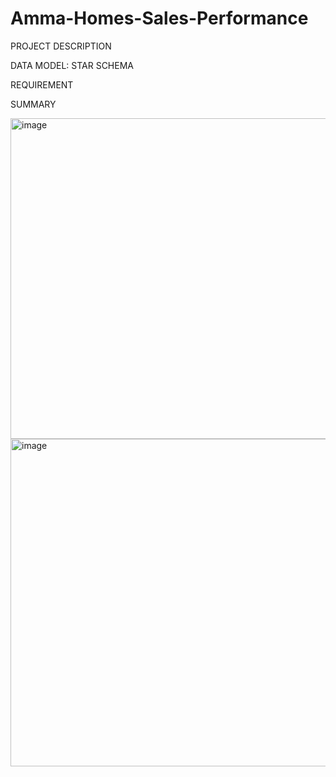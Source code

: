# Amma-Homes-Sales-Performance

PROJECT DESCRIPTION

DATA MODEL: STAR SCHEMA

REQUIREMENT


SUMMARY



<img width="513" alt="image" src="https://github.com/Adebisiokegbemi/Amma-Homes-Sales-Performance/assets/91023196/9b670839-2c74-4c3b-800c-8eb3657f2365">


<img width="524" alt="image" src="https://github.com/Adebisiokegbemi/Amma-Homes-Sales-Performance/assets/91023196/5adeb22e-42ef-4356-ab45-1e1bec391989">
